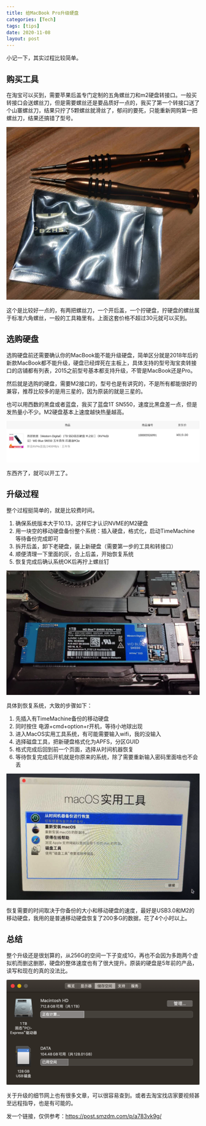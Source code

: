 ```yaml
---
title: 给MacBook Pro升级硬盘
categories: [Tech]
tags: [tips]
date: 2020-11-08
layout: post
---
```

小记一下，其实过程比较简单。

## 购买工具

在淘宝可以买到，需要苹果后盖专门定制的五角螺丝刀和m2硬盘转接口。一般买转接口会送螺丝刀，但是需要螺丝还是要品质好一点的，我买了第一个转接口送了个山寨螺丝刀，结果只拧了5颗螺丝就滑丝了，郁闷的要死，只能重新网购第一把螺丝刀，结果还搞错了型号。

![image-20201108210010053](images/image-20201108210010053.png)

这个是比较好一点的，有两把螺丝刀，一个开后盖，一个拧硬盘，拧硬盘的螺丝属于标准六角螺丝，一般的工具箱里有。上面这套价格不超过30元就可以买到。

## 选购硬盘

选购硬盘前还需要确认你的MacBook能不能升级硬盘，简单区分就是2018年后的新款MacBook都不能升级，硬盘已经焊死在主板上，具体支持的型号淘宝卖转接口的店铺都有列表，2015之前型号基本都支持升级，不管是MacBook还是Pro。

然后就是选购的硬盘，需要M2接口的，型号也是有讲究的，不是所有都能很好的兼容，推荐比较多的是用三星的，因为原装的就是三星的。

也可以用西数的黑盘或者蓝盘，我买了蓝盘1T SN550，速度比黑盘差一点，但是发热量小不少。M2硬盘基本上速度越快热量越高。

![image-20201108211729043](images/image-20201108211729043.png)

东西齐了，就可以开工了。

## 升级过程

整个过程挺简单的，就是比较费时间。

1. 确保系统版本大于10.13，这样它才认识NVME的M2硬盘
2. 用一块空的移动硬盘备份整个系统：插入硬盘，格式化，启动TimeMachine等待备份完成即可
3. 拆开后盖，卸下老硬盘，装上新硬盘（需要第一步的工具和转接口）
4. 顺便清理一下里面的灰，合上后盖，开始恢复系统
5. 恢复完成后确认系统OK后再拧上螺丝钉

![image-20201108212846696](images/image-20201108212846696.png)

具体到恢复系统，大致的步骤如下：

1. 先插入有TimeMachine备份的移动硬盘
2. 同时按住 电源+cmd+option+r开机，等待小地球出现
3. 进入MacOS实用工具系统，有可能需要输入wifi，我的没输入
4. 选择磁盘工具，把新硬盘格式化为APFS，分区GUID
5. 格式完成后回到前一个页面，选择从时间机器恢复
6. 等待恢复完成后开机就是你原来的系统，除了需要重新输入密码里面啥也不会丢

![image-20201108212948441](images/image-20201108212948441.png)

恢复需要的时间取决于你备份的大小和移动硬盘的速度，最好是USB3.0和M2的移动硬盘，我用的是普通移动硬盘恢复了200多G的数据，花了4个小时以上。

## 总结

整个升级还是很划算的，从256G的空间一下子变成1G，再也不会因为多跑两个虚拟机而删这删那，硬盘的整体速度也有了很大提升。原装的硬盘是5年前的产品，读写和现在的真的没法比。

![image-20201108214040099](images/image-20201108214040099.png)

关于升级的细节网上也有很多文章，可以很容易查到。或者去淘宝找店家要视频甚至远程指导，也是有可能的。

发一个链接，仅供参考：https://post.smzdm.com/p/a783vk9g/

